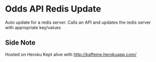 # Odds API Redis Update

Auto update for a redis server. Calls an API and updates the redis server with appropriate key/values


## Side Note

Hosted on Heroku
Kept alive with http://kaffeine.herokuapp.com/
